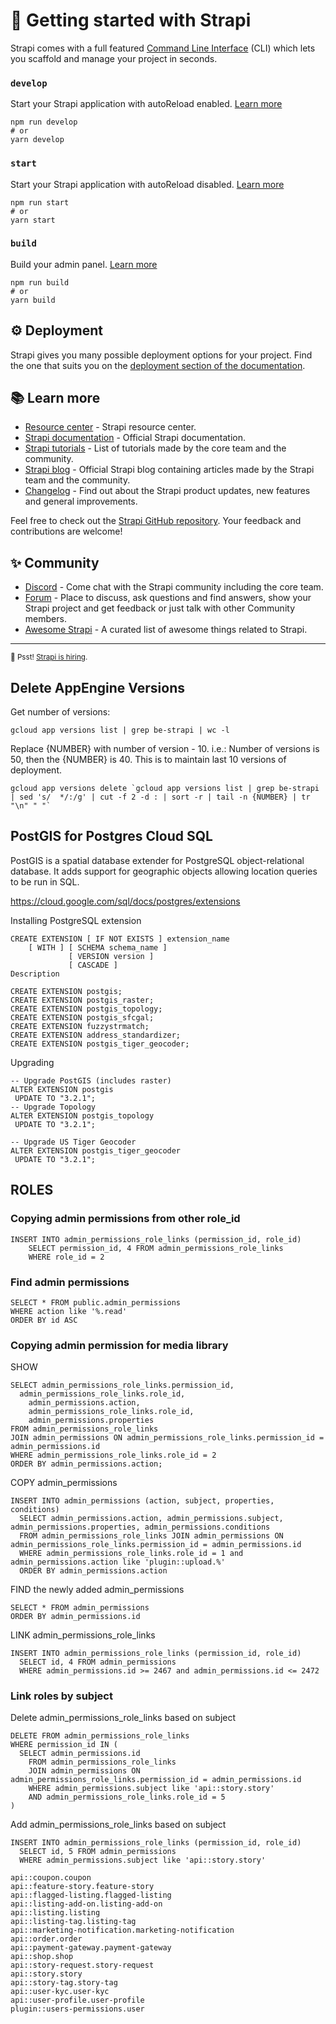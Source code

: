 # 🚀 Getting started with Strapi

Strapi comes with a full featured [Command Line Interface](https://docs.strapi.io/developer-docs/latest/developer-resources/cli/CLI.html) (CLI) which lets you scaffold and manage your project in seconds.

### `develop`

Start your Strapi application with autoReload enabled. [Learn more](https://docs.strapi.io/developer-docs/latest/developer-resources/cli/CLI.html#strapi-develop)

```
npm run develop
# or
yarn develop
```

### `start`

Start your Strapi application with autoReload disabled. [Learn more](https://docs.strapi.io/developer-docs/latest/developer-resources/cli/CLI.html#strapi-start)

```
npm run start
# or
yarn start
```

### `build`

Build your admin panel. [Learn more](https://docs.strapi.io/developer-docs/latest/developer-resources/cli/CLI.html#strapi-build)

```
npm run build
# or
yarn build
```

## ⚙️ Deployment

Strapi gives you many possible deployment options for your project. Find the one that suits you on the [deployment section of the documentation](https://docs.strapi.io/developer-docs/latest/setup-deployment-guides/deployment.html).

## 📚 Learn more

- [Resource center](https://strapi.io/resource-center) - Strapi resource center.
- [Strapi documentation](https://docs.strapi.io) - Official Strapi documentation.
- [Strapi tutorials](https://strapi.io/tutorials) - List of tutorials made by the core team and the community.
- [Strapi blog](https://docs.strapi.io) - Official Strapi blog containing articles made by the Strapi team and the community.
- [Changelog](https://strapi.io/changelog) - Find out about the Strapi product updates, new features and general improvements.

Feel free to check out the [Strapi GitHub repository](https://github.com/strapi/strapi). Your feedback and contributions are welcome!

## ✨ Community

- [Discord](https://discord.strapi.io) - Come chat with the Strapi community including the core team.
- [Forum](https://forum.strapi.io/) - Place to discuss, ask questions and find answers, show your Strapi project and get feedback or just talk with other Community members.
- [Awesome Strapi](https://github.com/strapi/awesome-strapi) - A curated list of awesome things related to Strapi.

---

<sub>🤫 Psst! [Strapi is hiring](https://strapi.io/careers).</sub>

## Delete AppEngine Versions

Get number of versions:

```
gcloud app versions list | grep be-strapi | wc -l
```

Replace {NUMBER} with number of version - 10. i.e.: Number of versions is 50, then the {NUMBER} is 40. This is to maintain last 10 versions of deployment.

```
gcloud app versions delete `gcloud app versions list | grep be-strapi | sed 's/  */:/g' | cut -f 2 -d : | sort -r | tail -n {NUMBER} | tr "\n" " "`
```

## PostGIS for Postgres Cloud SQL

PostGIS is a spatial database extender for PostgreSQL object-relational database. It adds support for geographic objects allowing location queries to be run in SQL.

https://cloud.google.com/sql/docs/postgres/extensions

Installing PostgreSQL extension
```
CREATE EXTENSION [ IF NOT EXISTS ] extension_name
    [ WITH ] [ SCHEMA schema_name ]
             [ VERSION version ]
             [ CASCADE ]
Description
```

```
CREATE EXTENSION postgis;
CREATE EXTENSION postgis_raster;
CREATE EXTENSION postgis_topology;
CREATE EXTENSION postgis_sfcgal;
CREATE EXTENSION fuzzystrmatch;
CREATE EXTENSION address_standardizer;
CREATE EXTENSION postgis_tiger_geocoder;
```

Upgrading
```
-- Upgrade PostGIS (includes raster)
ALTER EXTENSION postgis
 UPDATE TO "3.2.1";
-- Upgrade Topology
ALTER EXTENSION postgis_topology
 UPDATE TO "3.2.1";

-- Upgrade US Tiger Geocoder
ALTER EXTENSION postgis_tiger_geocoder
 UPDATE TO "3.2.1";
```

## ROLES

### Copying admin permissions from other role_id
```
INSERT INTO admin_permissions_role_links (permission_id, role_id)
	SELECT permission_id, 4 FROM admin_permissions_role_links
	WHERE role_id = 2
```

### Find admin permissions
```
SELECT * FROM public.admin_permissions
WHERE action like '%.read'
ORDER BY id ASC
```

### Copying admin permission for media library

SHOW

```
SELECT admin_permissions_role_links.permission_id, 
  admin_permissions_role_links.role_id, 
	admin_permissions.action, 
	admin_permissions_role_links.role_id, 
	admin_permissions.properties
FROM admin_permissions_role_links 
JOIN admin_permissions ON admin_permissions_role_links.permission_id = admin_permissions.id
WHERE admin_permissions_role_links.role_id = 2
ORDER BY admin_permissions.action;
```

COPY admin_permissions
```
INSERT INTO admin_permissions (action, subject, properties, conditions)
  SELECT admin_permissions.action, admin_permissions.subject, admin_permissions.properties, admin_permissions.conditions
  FROM admin_permissions_role_links JOIN admin_permissions ON admin_permissions_role_links.permission_id = admin_permissions.id
  WHERE admin_permissions_role_links.role_id = 1 and admin_permissions.action like 'plugin::upload.%'
  ORDER BY admin_permissions.action
```

FIND the newly added admin_permissions
```
SELECT * FROM admin_permissions
ORDER BY admin_permissions.id
```

LINK admin_permissions_role_links 
```
INSERT INTO admin_permissions_role_links (permission_id, role_id)
  SELECT id, 4 FROM admin_permissions
  WHERE admin_permissions.id >= 2467 and admin_permissions.id <= 2472
```


### Link roles by subject

Delete admin_permissions_role_links based on subject
```
DELETE FROM admin_permissions_role_links
WHERE permission_id IN (
  SELECT admin_permissions.id
    FROM admin_permissions_role_links
	JOIN admin_permissions ON admin_permissions_role_links.permission_id = admin_permissions.id
	WHERE admin_permissions.subject like 'api::story.story'
	AND admin_permissions_role_links.role_id = 5
) 
```

Add admin_permissions_role_links based on subject
```
INSERT INTO admin_permissions_role_links (permission_id, role_id)
  SELECT id, 5 FROM admin_permissions
  WHERE admin_permissions.subject like 'api::story.story'
```

```
api::coupon.coupon
api::feature-story.feature-story
api::flagged-listing.flagged-listing
api::listing-add-on.listing-add-on
api::listing.listing
api::listing-tag.listing-tag
api::marketing-notification.marketing-notification
api::order.order
api::payment-gateway.payment-gateway
api::shop.shop
api::story-request.story-request
api::story.story
api::story-tag.story-tag
api::user-kyc.user-kyc
api::user-profile.user-profile
plugin::users-permissions.user
```
